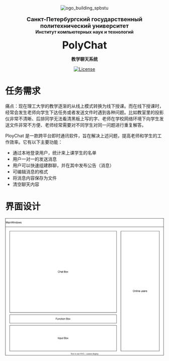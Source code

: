 <!-- SPbSTU  -->
 <p align="center">
  <img width="250px" src="https://github.com/NekoSilverFox/NekoSilverfox/blob/master/icons/logo_building_spbstu.png?raw=true" align="center" alt="ogo_building_spbstu" />
  </br>
  </br>
  <b><font size=4>Санкт-Петербургский государственный политехнический университет</font></b></br>
  <b>Институт компьютерных наук и технологий</b>

  <br>

 <p align="center"><b><font size=6>PolyChat</font></b></p>
 <p align="center"><b>教学聊天系统</b></p>

 <p align="center"></p>



<div align=left>
<!-- SPbSTU 最后一行 -->

<div align=center>


[![License](https://img.shields.io/badge/license-Apache%202.0-brightgreen)](LICENSE)


<div align=left>


# 任务需求

痛点：现在理工大学的教学逐渐的从线上模式转换为线下授课。而在线下授课时，经常会发生老师向学生下达任务或者发送文件时遇到各种问题。比如教室里的投影仪非常不清晰、后排同学无法看清黑板上写的字、老师在学校网络环境下向学生发送文件非常不方便、老师经常需要对不同学生对同一问题进行重复解答。

PloyChat 是一款跨平台即时通讯软件，旨在解决上述问题，提高老师和学生的工作效率。它有以下主要功能：

- 通过本地登录用户，统计来上课学生的名单
- 用户一对一的发送消息
- 用户可以快速组建群聊，并在其中发布公告（消息）
- 可编辑消息的格式
- 将消息内容保存为文件
- 清空聊天内容



# 界面设计

![未命名绘图](doc/pic/README/未命名绘图.svg)



